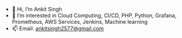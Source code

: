 - 👋 Hi, I’m Ankit Singh
- 👀 I’m interested in Cloud Computing, CI/CD, PHP, Python, Grafana, Prometheus, AWS Services, Jenkins, Machine learning
- 📫 Email: ankitsingh2577@gmail.com

<!---
ankitsingh2577/ankitsingh2577 is a ✨ special ✨ repository because its `README.md` (this file) appears on your GitHub profile.
You can click the Preview link to take a look at your changes.
--->
